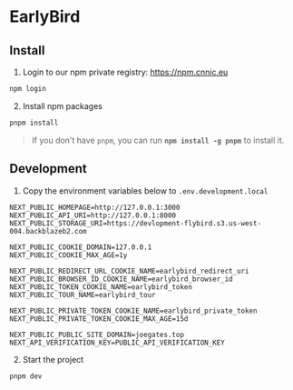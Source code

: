 # EarlyBird

## Install

1. Login to our npm private registry: https://npm.cnnic.eu

```bash
npm login
```

2. Install npm packages

```bash
pnpm install
```

> If you don't have `pnpm`, you can run **`npm install -g pnpm`** to install it.

## Development

1. Copy the environment variables below to `.env.development.local`

```
NEXT_PUBLIC_HOMEPAGE=http://127.0.0.1:3000
NEXT_PUBLIC_API_URI=http://127.0.0.1:8000
NEXT_PUBLIC_STORAGE_URI=https://devlopment-flybird.s3.us-west-004.backblazeb2.com

NEXT_PUBLIC_COOKIE_DOMAIN=127.0.0.1
NEXT_PUBLIC_COOKIE_MAX_AGE=1y

NEXT_PUBLIC_REDIRECT_URL_COOKIE_NAME=earlybird_redirect_uri
NEXT_PUBLIC_BROWSER_ID_COOKIE_NAME=earlybird_browser_id
NEXT_PUBLIC_TOKEN_COOKIE_NAME=earlybird_token
NEXT_PUBLIC_TOUR_NAME=earlybird_tour

NEXT_PUBLIC_PRIVATE_TOKEN_COOKIE_NAME=earlybird_private_token
NEXT_PUBLIC_PRIVATE_TOKEN_COOKIE_MAX_AGE=15d

NEXT_PUBLIC_PUBLIC_SITE_DOMAIN=joegates.top
NEXT_API_VERIFICATION_KEY=PUBLIC_API_VERIFICATION_KEY
```

2. Start the project

```bash
pnpm dev
```
